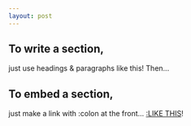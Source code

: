 ```yaml
---
layout: post
---
```


## To write a section,

just use headings & paragraphs like this! Then...

## To embed a section,

just make a link with :colon at the front... [:LIKE THIS](#ToWriteASection)!